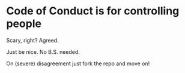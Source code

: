 # Code of Conduct is for controlling people

Scary, right? Agreed.

Just be nice. No B.S. needed.

On (severe) disagreement just fork the repo and move on!
